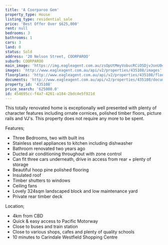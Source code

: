 ```yaml
---
title: 'A Coorparoo Gem'
property_type: House
listing_type: residential_sale
price: 'Best Offer Over $625,000'
rent: null
bedrooms: 3
bathrooms: 1
cars: 3
land: 0
status: Sold
address: '20 Nelson Street, COORPAROO'
suburb: COORPAROO
main_image: 'https://img.eagleagent.com.au/zsOpUtMmyVobucRCiOSDjvJonU0=/1280x854/smart/https://s3-us-west-2.amazonaws.com/eagleagent-orig/images/6820580/113011019-image-M.jpg'
images: 'http://www.eagleagent.com.au/api/v2/properties/435108/images'
floorplans: 'http://www.eagleagent.com.au/api/v2/properties/435108/floorplans'
documents: 'http://www.eagleagent.com.au/api/v2/properties/435108/documents'
property_id: '435108'
price_search: '625000.0'
id: 454695cc-f4a7-4261-a184-2bdc4e5f921d
---
```

This totally renovated home is exceptionally well presented with plenty of character features including ornate cornices, polished timber floors, picture rails and VJ's. This property does not require any more to be spent.

Features;
*  Three Bedrooms, two with built ins
*  Stainless steel appliances to kitchen including dishwasher
*  Bathroom renovated two years ago
*  Ducted air conditioning throughout with zone control
*  Can fit three cars underneath, drive in access from rear + plenty of storage
*  Beautiful hoop pine polished flooring
*  Insulated roof
*  Timber shutters to windows
*  Ceiling fans
*  Lovely 324sqm landscaped block and low maintenance yard
*  Private rear timber deck

Location;
*  4km from CBD
*  Quick & easy access to Pacific Motorway
*  Close to buses and train station
*  Close to various shops, cafes and plenty of quality schools
*  10 minutes to Carindale Westfield Shopping Centre
